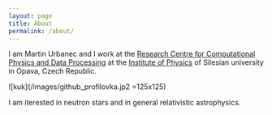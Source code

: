 ```yaml
---
layout: page
title: About
permalink: /about/
---
```


I am Martin Urbanec and I work at the [Research Centre for Computational Physics and Data Processing](https://astrocomp.physics.cz) at the [Institute of Physics](https://physics.slu.cz) of Silesian university in Opava, Czech Republic.


![kuk](/images/github_profilovka.jp2 =125x125)
 
I am iterested in neutron stars and in general relativistic astrophysics.